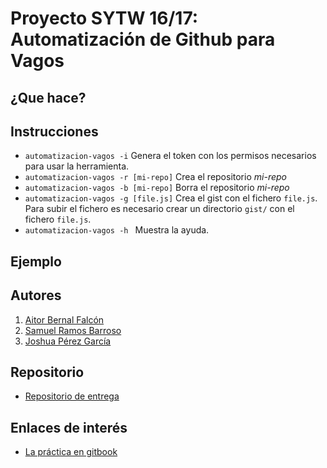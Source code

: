# Proyecto SYTW 16/17: Automatización de Github para Vagos

## ¿Que hace?

## Instrucciones

* ``` automatizacion-vagos -i ``` Genera el token con los permisos necesarios para usar la herramienta.
* ``` automatizacion-vagos -r [mi-repo] ``` Crea el repositorio *mi-repo*
* ``` automatizacion-vagos -b [mi-repo] ``` Borra el repositorio *mi-repo*
* ``` automatizacion-vagos -g [file.js] ``` Crea el gist con el fichero ```file.js```. Para subir el fichero es necesario crear un directorio ``` gist/ ``` con el fichero ``` file.js ```.
* ```automatizacion-vagos -h ``` Muestra la ayuda.

## Ejemplo

## Autores

1. [Aitor Bernal Falcón](http://chinegua.github.io/)
2. [Samuel Ramos Barroso](http://losnen.github.io/)
3. [Joshua Pérez García](http://joshuape.github.io/)

## Repositorio

* [Repositorio de entrega]()

## Enlaces de interés

* [La práctica en gitbook](https://casianorodriguezleon.gitbooks.io/ull-esit-1617/content/practicas/practicaplugin.html)

